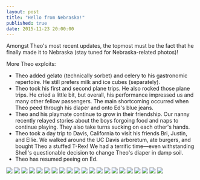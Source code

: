```yaml
---
layout: post
title: "Hello from Nebraska!"
published: true
date: 2015-11-23 20:00:00
---
```


Amongst Theo's most recent updates, the topmost must be the fact that he finally made it to Nebraska (stay tuned for Nebraska-related photos)!

More Theo exploits:

- Theo added gelato (technically sorbet) and celery to his gastronomic repertoire. He still prefers milk and ice cubes (separately).
- Theo took his first and second plane trips. He also rocked those plane trips. He cried a little bit, but overall, his performance impressed us and many other fellow passengers. The main shortcoming occurred when Theo peed through his diaper and onto Ed's blue jeans.
- Theo and his playmate continue to grow in their friendship. Our nanny recently relayed stories about the boys forgoing food and naps to continue playing. They also take turns sucking on each other's hands.
- Theo took a day trip to Davis, California to visit his friends Bri, Justin, and Ellie. We walked around the UC Davis arboretum, ate burgers, and bought Theo a stuffed T-Rex! We had a terrific time—even withstanding Shell's questionable decision to change Theo's diaper in damp soil.
- Theo has resumed peeing on Ed.

![](https://dl.dropboxusercontent.com/u/72656879/Theo/Sets16Favorites/DSCF9687.jpg)
![](https://dl.dropboxusercontent.com/u/72656879/Theo/Sets16Favorites/DSCF9696.jpg)
![](https://dl.dropboxusercontent.com/u/72656879/Theo/Sets16Favorites/DSCF9701.jpg)
![](https://dl.dropboxusercontent.com/u/72656879/Theo/Sets16Favorites/DSCF9713.jpg)
![](https://dl.dropboxusercontent.com/u/72656879/Theo/Sets16Favorites/DSCF9715.jpg)
![](https://dl.dropboxusercontent.com/u/72656879/Theo/Sets16Favorites/DSCF9721.jpg)
![](https://dl.dropboxusercontent.com/u/72656879/Theo/Sets16Favorites/DSCF9733.jpg)
![](https://dl.dropboxusercontent.com/u/72656879/Theo/Sets16Favorites/DSCF9741.jpg)
![](https://dl.dropboxusercontent.com/u/72656879/Theo/Sets16Favorites/DSCF9742.jpg)
![](https://dl.dropboxusercontent.com/u/72656879/Theo/Sets16Favorites/DSCF9749.jpg)
![](https://dl.dropboxusercontent.com/u/72656879/Theo/Sets16Favorites/DSCF9760.jpg)
![](https://dl.dropboxusercontent.com/u/72656879/Theo/Sets16Favorites/DSCF9770.jpg)
![](https://dl.dropboxusercontent.com/u/72656879/Theo/Sets16Favorites/DSCF9773.jpg)
![](https://dl.dropboxusercontent.com/u/72656879/Theo/Sets16Favorites/DSCF9801.jpg)
![](https://dl.dropboxusercontent.com/u/72656879/Theo/Sets16Favorites/DSCF9804.jpg)
![](https://dl.dropboxusercontent.com/u/72656879/Theo/Sets16Favorites/DSCF9827.jpg)
![](https://dl.dropboxusercontent.com/u/72656879/Theo/Sets16Favorites/DSCF9833.jpg)
![](https://dl.dropboxusercontent.com/u/72656879/Theo/Sets16Favorites/DSCF9841.jpg)
![](https://dl.dropboxusercontent.com/u/72656879/Theo/Sets16Favorites/DSCF9860.jpg)
![](https://dl.dropboxusercontent.com/u/72656879/Theo/Sets16Favorites/DSCF9867.jpg)
![](https://dl.dropboxusercontent.com/u/72656879/Theo/Sets16Favorites/DSCF9886.jpg)
